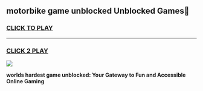 
## motorbike game unblocked Unblocked Games👋
<h3>
<a href="https://premium.freeplayer.one?title=motorbike_game_unblocked&ref=16F">CLICK TO PLAY</a></h3>
<hr>

<h3>
<a href="https://premium.freeplayer.one?title=motorbike_game_unblocked&ref=16F">CLICK 2 PLAY</a>
  
</h3>

<a href="https://premium.freeplayer.one?title=motorbike_game_unblocked&ref=16F/"><img src="https://clearcache.store/games.png"></a>


**worlds hardest game unblocked: Your Gateway to Fun and Accessible Online Gaming**
